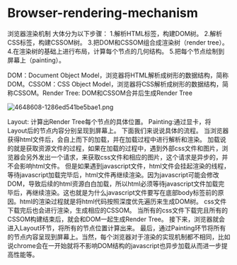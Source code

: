 # Browser-rendering-mechanism
浏览器渲染机制
大体分为以下步骤：
1.解析HTML标签，构建DOM树。
2.解析CSS标签，构建CSSOM树。
3.把DOM和CSSOM组合成渲染树（render tree）。
4.在渲染树的基础上进行布局，计算每个节点的几何结构。
5.把每个节点绘制到屏幕上（painting）。

DOM：Document Object Model，浏览器将HTML解析成树形的数据结构，简称DOM。CSSOM：CSS Object Model，浏览器将CSS解析成树形的数据结构，简称CSSOM。Render Tree: DOM和CSSOM合并后生成Render Tree

![4648608-1286ed541be5bae1.png](http://upload-images.jianshu.io/upload_images/7279690-da76f0e931f114e6.png?imageMogr2/auto-orient/strip%7CimageView2/2/w/1240)

Layout: 计算出Render Tree每个节点的具体位置。
Painting:通过显卡，将Layout后的节点内容分别呈现到屏幕上。
下面我们来说说具体的流程。
当浏览器获得html文件后，会自上而下的加载，并在加载过程中进行解析和渲染。 加载说的就是获取资源文件的过程，如果在加载的过程中，遇到外部css文件和图片，浏览器会另外发出一个请求，来获取css文件和相应的图片，这个请求是异步的，并不会影响html文件。 但是如果遇到javascript文件，html文件会挂起渲染的线程，等待javascript加载完毕后，html文件再继续渲染。因为javascript可能会修改DOM，导致后续的html资源白白加载，所以html必须等待javascript文件加载完毕后，再继续渲染。这也就是为什么javascript文件要写在底部body标签前的原因。html的渲染过程就是将html代码按照深度优先遍历来生成DOM树。 css文件下载完后也会进行渲染，生成相应的CSSOM。 当所有的css文件下载完且所有的CSSOM构建结束后，就会和DOM一起生成Render Tree。 接下来，浏览器就会进入Layout环节，将所有的节点位置计算出来。 最后，通过Painting环节将所有的节点内容呈现到屏幕上。当然，每个浏览器对于渲染的实现机制都不相同，比如说chrome会在一开始就将不影响DOM结构的javascript也异步加载从而进一步提高性能等。
